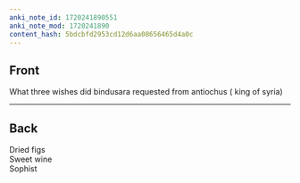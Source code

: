 ```yaml
---
anki_note_id: 1720241890551
anki_note_mod: 1720241890
content_hash: 5bdcbfd2953cd12d6aa08656465d4a0c
---
```


## Front

What three wishes did bindusara requested from antiochus ( king of syria)

<hr/>

## Back

Dried figs  
Sweet wine  
Sophist